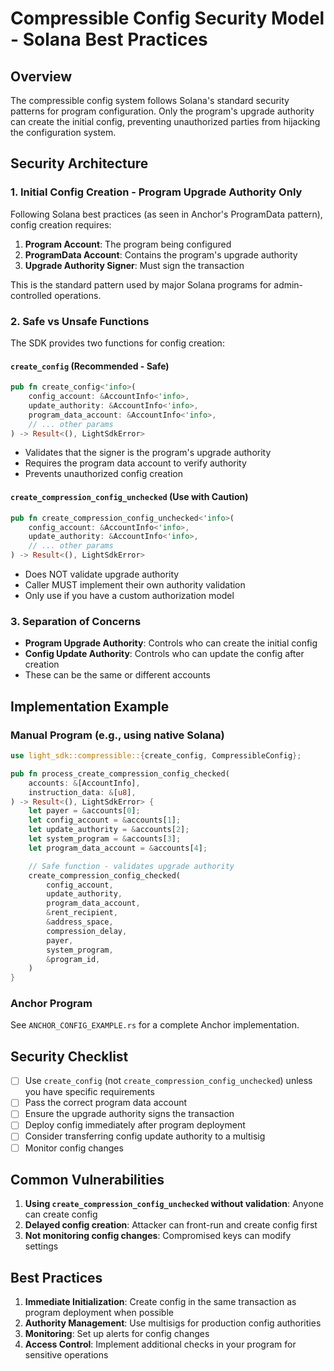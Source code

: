 # Compressible Config Security Model - Solana Best Practices

## Overview

The compressible config system follows Solana's standard security patterns for program configuration. Only the program's upgrade authority can create the initial config, preventing unauthorized parties from hijacking the configuration system.

## Security Architecture

### 1. Initial Config Creation - Program Upgrade Authority Only

Following Solana best practices (as seen in Anchor's ProgramData pattern), config creation requires:

1. **Program Account**: The program being configured
2. **ProgramData Account**: Contains the program's upgrade authority
3. **Upgrade Authority Signer**: Must sign the transaction

This is the standard pattern used by major Solana programs for admin-controlled operations.

### 2. Safe vs Unsafe Functions

The SDK provides two functions for config creation:

#### `create_config` (Recommended - Safe)

```rust
pub fn create_config<'info>(
    config_account: &AccountInfo<'info>,
    update_authority: &AccountInfo<'info>,
    program_data_account: &AccountInfo<'info>,
    // ... other params
) -> Result<(), LightSdkError>
```

- Validates that the signer is the program's upgrade authority
- Requires the program data account to verify authority
- Prevents unauthorized config creation

#### `create_compression_config_unchecked` (Use with Caution)

```rust
pub fn create_compression_config_unchecked<'info>(
    config_account: &AccountInfo<'info>,
    update_authority: &AccountInfo<'info>,
    // ... other params
) -> Result<(), LightSdkError>
```

- Does NOT validate upgrade authority
- Caller MUST implement their own authority validation
- Only use if you have a custom authorization model

### 3. Separation of Concerns

- **Program Upgrade Authority**: Controls who can create the initial config
- **Config Update Authority**: Controls who can update the config after creation
- These can be the same or different accounts

## Implementation Example

### Manual Program (e.g., using native Solana)

```rust
use light_sdk::compressible::{create_config, CompressibleConfig};

pub fn process_create_compression_config_checked(
    accounts: &[AccountInfo],
    instruction_data: &[u8],
) -> Result<(), LightSdkError> {
    let payer = &accounts[0];
    let config_account = &accounts[1];
    let update_authority = &accounts[2];
    let system_program = &accounts[3];
    let program_data_account = &accounts[4];

    // Safe function - validates upgrade authority
    create_compression_config_checked(
        config_account,
        update_authority,
        program_data_account,
        &rent_recipient,
        &address_space,
        compression_delay,
        payer,
        system_program,
        &program_id,
    )
}
```

### Anchor Program

See `ANCHOR_CONFIG_EXAMPLE.rs` for a complete Anchor implementation.

## Security Checklist

- [ ] Use `create_config` (not `create_compression_config_unchecked`) unless you have specific requirements
- [ ] Pass the correct program data account
- [ ] Ensure the upgrade authority signs the transaction
- [ ] Deploy config immediately after program deployment
- [ ] Consider transferring config update authority to a multisig
- [ ] Monitor config changes

## Common Vulnerabilities

1. **Using `create_compression_config_unchecked` without validation**: Anyone can create config
2. **Delayed config creation**: Attacker can front-run and create config first
3. **Not monitoring config changes**: Compromised keys can modify settings

## Best Practices

1. **Immediate Initialization**: Create config in the same transaction as program deployment when possible
2. **Authority Management**: Use multisigs for production config authorities
3. **Monitoring**: Set up alerts for config changes
4. **Access Control**: Implement additional checks in your program for sensitive operations
